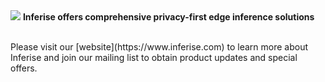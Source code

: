 <picture>
    <img src="https://inferise.github.io/assets/gh-1280x640.png" />
</picture>
<b>Inferise offers comprehensive privacy-first edge inference solutions</b>
<br />
<br />
<p>
    Please visit our [website](https://www.inferise.com) to learn more about Inferise and join our mailing list to obtain product updates and special offers.
</p>
